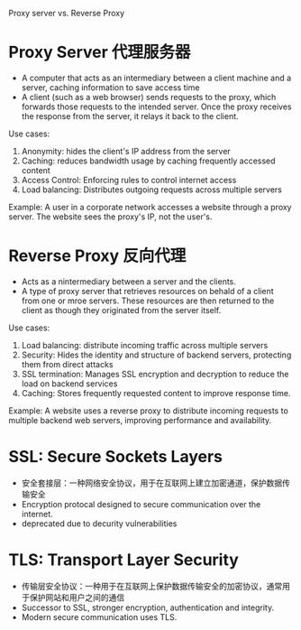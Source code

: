 Proxy server vs. Reverse Proxy

# Proxy Server 代理服务器

- A computer that acts as an intermediary between a client machine and a server, caching information to save access time
- A client (such as a web browser) sends requests to the proxy, which forwards those requests to the intended server. Once the proxy receives the response from the server, it relays it back to the client.

Use cases:

1. Anonymity: hides the client's IP address from the server
2. Caching: reduces bandwidth usage by caching frequently accessed content
3. Access Control: Enforcing rules to control internet access
4. Load balancing: Distributes outgoing requests across multiple servers

Example:
A user in a corporate network accesses a website through a proxy server. The website sees the proxy's IP, not the user's.

# Reverse Proxy 反向代理

- Acts as a nintermediary between a server and the clients.
- A type of proxy server that retrieves resources on behald of a client from one or mroe servers. These resources are then returned to the client as though they originated from the server itself.

Use cases:

1. Load balancing: distribute incoming traffic across multiple servers
2. Security: Hides the identity and structure of backend servers, protecting them from direct attacks
3. SSL termination: Manages SSL encryption and decryption to reduce the load on backend services
4. Caching: Stores frequently requested content to improve response time.

Example:
A website uses a reverse proxy to distribute incoming requests to multiple backend web servers, improving performance and availability.

# SSL: Secure Sockets Layers

- 安全套接层：一种网络安全协议，用于在互联网上建立加密通道，保护数据传输安全
- Encryption protocal designed to secure communication over the internet.
- deprecated due to decurity vulnerabilities

# TLS: Transport Layer Security

- 传输层安全协议：一种用于在互联网上保护数据传输安全的加密协议，通常用于保护网站和用户之间的通信
- Successor to SSL, stronger encryption, authentication and integrity.
- Modern secure communication uses TLS.
